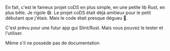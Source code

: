 En fait, c'est le fameux projet coDS en plus simple, en une petite lib Rust, en plus bête.
Je rigole 😅.
Le projet coDS était déjà amitieux pour le petit débutant que j'étais. 
Mais le code était presque dégueu 🥴.

C'est prévu pour une futur app gui Slint/Rust. 
Mais vous pouvez le tester et l'utiliser.

Même s'il ne possède pas de documentation
